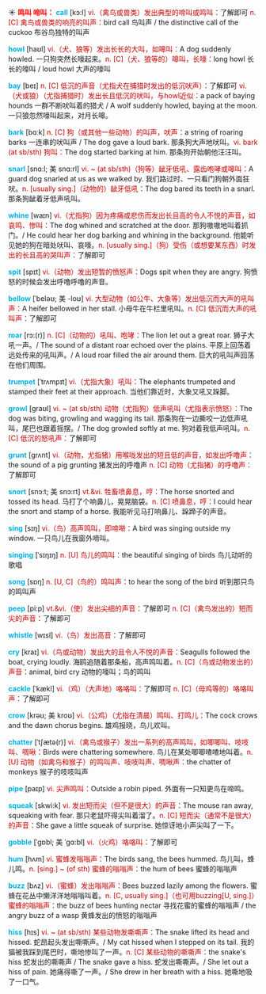☀ <font color="red">**鸣叫 啼叫：**</font>
<font color="sky blue">**call**</font> [kɔ:l] 
<font color="#c00000">vi.（禽鸟或兽类）发出典型的啼叫或鸣叫：</font>了解即可 <font color="#c00000">n. [C] 禽鸟或兽类的响亮的叫声：</font>bird call 鸟叫声 / the distinctive call of the cuckoo 布谷鸟独特的叫声

<font color="sky blue">**howl**</font> [haʊl] 
<font color="#c00000">vi.（犬、狼等）发出长长的大叫，如嗥叫：</font>A dog suddenly howled. 一只狗突然长嚎起来。<font color="#c00000">n. [C]（犬、狼等的）嗥叫，长嚎：</font>long howl 长长的嚎叫 / loud howl 大声的嚎叫
           
<font color="sky blue">**bay**</font> [beɪ]
<font color="#c00000">n. [C] 低沉的声音（尤指犬在捕猎时发出的低沉吠声）：</font>了解即可 <font color="#c00000">vi.（犬或狼）（尤指捕猎时）发出长且低沉的吠叫，与howl近似：</font>a pack of baying hounds 一群不断吠叫着的猎犬 / A wolf suddenly howled, baying at the moon. 一只狼忽然嚎叫起来，对月长嗥。

<font color="sky blue">**bark**</font> [bɑːk]
<font color="#c00000">n. [C] 狗（或其他一些动物）的叫声，吠声：</font>a string of roaring barks 一连串的吠叫声 / The dog gave a loud bark. 那条狗大声地吠叫。<font color="#c00000">vi. bark (at sb/sth) 狗叫：</font>The dog started barking at him. 那条狗开始朝他汪汪叫。
           
<font color="sky blue">**snarl**</font> [snɑ:l; 美 snɑ:rl]
<font color="#c00000">vi. ~ (at sb/sth)（狗等）龇牙低吼、露齿咆哮或嗥叫：</font>A guard dog snarled at us as we walked by. 我们路过时、一只看门狗朝外面狂吠。<font color="#c00000">n. [usually sing.]（动物的）龇牙低吼：</font>The dog bared its teeth in a snarl. 那条狗龇着牙低声吼叫。

<font color="sky blue">**whine**</font> [waɪn]
<font color="#c00000">vi.（尤指狗）因为疼痛或悲伤而发出长且高的令人不悦的声音，如哀鸣、惨叫：</font>The dog whined and scratched at the door. 那狗嗷嗷地叫着抓门。/ He could hear her dog barking and whining in the background. 他能听见她的狗在暗处吠叫、哀嚎。<font color="#c00000">n. [usually sing.]（狗）受伤（或想要某东西）时发出的长且高的哭叫声：</font>了解即可

<font color="sky blue">**spit**</font> [spɪt] 
<font color="#c00000">vi.（动物）发出短暂的愤怒声：</font>Dogs spit when they are angry. 狗愤怒的时候会发出呼噜呼噜的声音。 
           
<font color="sky blue">**bellow**</font> [ˈbeləʊ; 美 -loʊ]
<font color="#c00000">vi. 大型动物（如公牛、大象等）发出低沉而大声的吼叫声：</font>A heifer bellowed in her stall. 小母牛在牛栏里吼叫。<font color="#c00000">n. [C] 低沉而大声的吼叫声：</font>了解即可

<font color="sky blue">**roar**</font> [rɔ:(r)]
<font color="#c00000">n. [C]（动物的）吼叫、咆哮：</font>The lion let out a great roar. 狮子大吼一声。/ The sound of a distant roar echoed over the plains. 平原上回荡着远处传来的吼叫声。/ A loud roar filled the air around them. 巨大的吼叫声回荡在他们周围。

<font color="sky blue">**trumpet**</font> [ˈtrʌmpɪt]
<font color="#c00000">vi.（尤指大象）吼叫：</font>The elephants trumpeted and stamped their feet at their approach. 当他们靠近时，大象又吼又跺脚。

<font color="sky blue">**growl**</font> [graʊl]
<font color="#c00000">vi. ~ (at sb/sth) 动物（尤指狗）低声吼叫（尤指表示愤怒）：</font>The dog was biting, growling and wagging its tail. 那条狗在一边撕咬一边低声吼叫，尾巴也跟着摇摆。/ The dog growled softly at me. 狗对着我低声吼叫。<font color="#c00000">n. [C] 低沉的怒吼声：</font>了解即可
           
<font color="sky blue">**grunt**</font> [grʌnt]
<font color="#c00000">vi.（动物，尤指猪）用喉咙发出的短且低的声音，如发出呼噜声：</font>the sound of a pig grunting 猪发出的呼噜声 <font color="#c00000">n. [C] 动物（尤指猪）的呼噜声：</font>了解即可

<font color="sky blue">**snort**</font> [snɔ:t; 美 snɔ:rt]
<font color="#c00000">vt.&vi. 牲畜喷鼻息，哼：</font>The horse snorted and tossed its head. 马打了个响鼻儿，晃晃脑袋。<font color="#c00000">n. [C] 喷鼻息，哼：</font>I could hear the snort and stamp of a horse. 我能听见马打响鼻儿、跺蹄子的声音。

<font color="sky blue">**sing**</font> [sɪŋ] 
<font color="#c00000">vi.（鸟）高声鸣叫，即啼啭：</font>A bird was singing outside my window. 一只鸟儿在我窗外啼叫。
           
<font color="sky blue">**singing**</font> [ˈsɪŋɪŋ]
<font color="#c00000">n. [U] 鸟儿的鸣叫：</font>the beautiful singing of birds 鸟儿动听的歌唱

<font color="sky blue">**song**</font> [sɒŋ] 
<font color="#c00000">n. [U, C]（鸟的）鸣叫声：</font>to hear the song of the bird 听到那只鸟的鸣叫声
           
<font color="sky blue">**peep**</font> [pi:p]
<font color="#c00000">vt.&vi.（使）发出尖细的声音：</font>了解即可 <font color="#c00000">n. [C]（禽鸟发出的）短而尖的声音：</font>了解即可

<font color="sky blue">**whistle**</font> [wɪsl] 
<font color="#c00000">vi.（鸟）发出高音：</font>了解即可

<font color="sky blue">**cry**</font> [kraɪ] 
<font color="#c00000">vi.（鸟或动物）发出大的且令人不悦的声音：</font>Seagulls followed the boat, crying loudly. 海鸥追随着那条船，高声鸣叫着。<font color="#c00000">n. [C]（鸟或动物发出的）声音：</font>animal, bird cry 动物的嚎叫；鸟的鸣叫
                      
<font color="sky blue">**cackle**</font> [ˈkækl]
<font color="#c00000">vi.（鸡）（大声地）咯咯叫：</font>了解即可 <font color="#c00000">n. [C]（母鸡等的）咯咯叫声：</font>了解即可
           
<font color="sky blue">**crow**</font> [krəʊ; 美 kroʊ]
<font color="#c00000">vi.（公鸡）（尤指在清晨）鸣叫、打鸣儿：</font>The cock crows and the dawn chorus begins. 雄鸡报晓，鸟儿欢叫。

<font color="sky blue">**chatter**</font> [ˈtʃætə(r)]
<font color="#c00000">vi.（禽鸟或猴子）发出一系列的高声鸣叫，如唧唧叫、吱吱叫、啁啾：</font>Birds were chattering somewhere. 鸟儿在某处唧唧喳喳地叫着。<font color="#c00000">n. [U] 动物（如禽鸟和猴子）的鸣叫声、吱吱叫声、啁啾声：</font>the chatter of monkeys 猴子的吱吱叫声

<font color="sky blue">**pipe**</font> [paɪp] 
<font color="#c00000">vi. 尖声鸣叫：</font>Outside a robin piped. 外面有一只知更鸟在啼鸣。
                      
<font color="sky blue">**squeak**</font> [skwi:k]
<font color="#c00000">vi. 发出短而尖（但不是很大）的声音：</font>The mouse ran away, squeaking with fear. 那只老鼠吓得尖叫着溜了。<font color="#c00000">n. [C] 短而尖（通常不是很大）的声音：</font>She gave a little squeak of surprise. 她惊讶地小声尖叫了一下。

<font color="sky blue">**gobble**</font> [ˈgɒbl; 美 ˈgɑ:bl]
<font color="#c00000">vi.（火鸡）咯咯叫：</font>了解即可
           
<font color="sky blue">**hum**</font> [hʌm]
<font color="#c00000">vi. 蜜蜂发嗡嗡声：</font>The birds sang, the bees hummed. 鸟儿叫，蜂儿鸣。<font color="#c00000">n. [sing.] ~ (of sth) 蜜蜂的嗡嗡声：</font>the hum of bees 蜜蜂的嗡嗡声
           
<font color="sky blue">**buzz**</font> [bʌz]
<font color="#c00000">vi.（蜜蜂）发出嗡嗡声：</font>Bees buzzed lazily among the flowers. 蜜蜂在花丛中懒洋洋地嗡嗡叫着。<font color="#c00000">n. [C, usually sing.]（也可用buzzing[U, sing.]）蜜蜂的嗡嗡声：</font>the buzz of bees hunting nectar 寻找花蜜的蜜蜂的嗡嗡声 / the angry buzz of a wasp 黄蜂发出的愤怒的嗡嗡声

<font color="sky blue">**hiss**</font> [hɪs]
<font color="#c00000">vi. ~ (at sb/sth) 某些动物发嘶嘶声：</font>The snake lifted its head and hissed. 蛇昂起头发出嘶嘶声。/ My cat hissed when I stepped on its tail. 我的猫被我踩到尾巴时，嘶地惨叫了一声。<font color="#c00000">n. [C] 某些动物的嘶嘶声：</font>the snake's hiss 蛇发出的嘶嘶声 / The snake gave a hiss. 蛇发出嘶嘶声。/ She let out a hiss of pain. 她痛得嘶了一声。/ She drew in her breath with a hiss. 她嘶地吸了一口气。

